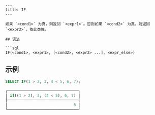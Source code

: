 ```
---
title: IF
---

如果 `<cond1>` 为真，则返回 `<expr1>`。否则如果 `<cond2>` 为真，则返回 `<expr2>`，依此类推。

## 语法

```sql
IF(<cond1>, <expr1>, [<cond2>, <expr2> ...], <expr_else>)
```

## 示例

```sql
SELECT IF(1 > 2, 3, 4 < 5, 6, 7);

┌───────────────────────────────┐
│ if((1 > 2), 3, (4 < 5), 6, 7) │
├───────────────────────────────┤
│                             6 │
└───────────────────────────────┘
```
```